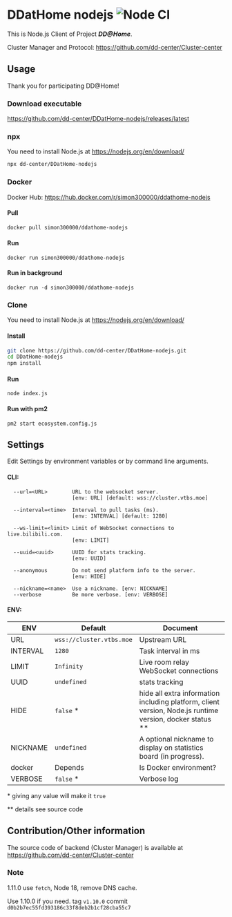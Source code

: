 # DDatHome nodejs ![Node CI](https://github.com/dd-center/DDatHome-nodejs/workflows/Core%20CI/badge.svg)
This is Node.js Client of Project ***DD@Home***.

Cluster Manager and Protocol: <https://github.com/dd-center/Cluster-center>

## Usage

Thank you for participating DD@Home!

### Download executable

<https://github.com/dd-center/DDatHome-nodejs/releases/latest>

### npx

You need to install Node.js at <https://nodejs.org/en/download/>

```sh
npx dd-center/DDatHome-nodejs
```

### Docker

Docker Hub: <https://hub.docker.com/r/simon300000/ddathome-nodejs>

#### Pull

```sh
docker pull simon300000/ddathome-nodejs
```

#### Run

```shell
docker run simon300000/ddathome-nodejs
```

#### Run in background

```shell
docker run -d simon300000/ddathome-nodejs
```

### Clone

You need to install Node.js at <https://nodejs.org/en/download/>

#### Install

```sh
git clone https://github.com/dd-center/DDatHome-nodejs.git
cd DDatHome-nodejs
npm install
```

#### Run

```shell
node index.js
```

#### Run with pm2

```shell
pm2 start ecosystem.config.js 
```

## Settings

Edit Settings by environment variables or by command line arguments.

#### CLI:

```
  --url=<URL>        URL to the websocket server.
                     [env: URL] [default: wss://cluster.vtbs.moe]
                     
  --interval=<time>  Interval to pull tasks (ms).
                     [env: INTERVAL] [default: 1280]

  --ws-limit=<limit> Limit of WebSocket connections to live.bilibili.com.
                     [env: LIMIT]

  --uuid=<uuid>      UUID for stats tracking.
                     [env: UUID]
                     
  --anonymous        Do not send platform info to the server.
                     [env: HIDE]
                     
  --nickname=<name>  Use a nickname. [env: NICKNAME]
  --verbose          Be more verbose. [env: VERBOSE]
```

#### ENV:

| ENV      | Default                  | Document                                                     |
| -------- | ------------------------ | ------------------------------------------------------------ |
| URL      | `wss://cluster.vtbs.moe` | Upstream URL                                                 |
| INTERVAL | `1280`                   | Task interval in ms                                          |
| LIMIT    | `Infinity`               | Live room relay WebSocket connections                        |
| UUID     | `undefined`              | stats tracking                                               |
| HIDE     | `false` *                | hide all extra information including platform, client version, Node.js runtime version, docker status ** |
| NICKNAME | `undefined`              | A optional nickname to display on statistics board (in progress). |
| docker   | Depends                  | Is Docker environment?                                       |
| VERBOSE  | `false` *                | Verbose log                                                  |

\* giving any value will make it `true`

\*\* details see source code

## Contribution/Other information

The source code of backend (Cluster Manager) is available at <https://github.com/dd-center/Cluster-center>



### Note



1.11.0 use `fetch`, Node 18, remove DNS cache.



Use 1.10.0 if you need. tag `v1.10.0` commit `d0b2b7ec55fd393186c33f8deb2b1cf28cba55c7`

